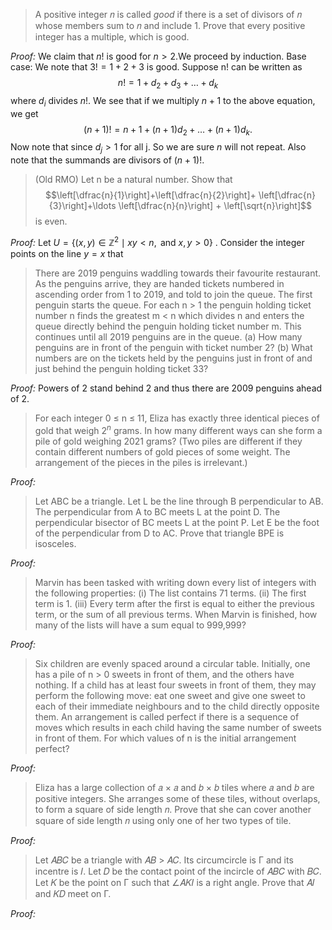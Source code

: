 >A positive integer 𝑛 is called *good* if there is a set of divisors of 𝑛 whose members sum to 𝑛 and include 1. Prove that every positive integer has a multiple, which is good.

*Proof:* We claim that $n!$ is good for $n > 2$.We proceed by induction. Base case: We note that $3! = 1+2 +3$ is good.  Suppose n! can be written as $$n! = 1 + d_2+d_3+
\ldots + d_k$$ where $d_i$ divides $n!$. We see that if we multiply $n+1$ to the above equation, we get $$(n+1)! = n+1 +(n+1)d_2+\ldots+(n+1)d_k.$$Now note that since $d_j > 1$ for all j. So we are sure $n$ will not repeat. Also note that the summands are divisors of $(n+1)!$.

>(Old RMO) Let n be a natural number. Show that $$\left[\dfrac{n}{1}\right]+\left[\dfrac{n}{2}\right]+ \left[\dfrac{n}{3}\right]+\ldots \left[\dfrac{n}{n}\right] + \left[\sqrt{n}\right]$$ is even.
 
*Proof:*  Let $U = \{(x,y) \in \mathbb{Z}^2 \mid xy < n, \text{ and } x,y > 0\}$ . Consider the integer points on the line $y=x$ that  







>There are 2019 penguins waddling towards their favourite restaurant. As the penguins arrive, they are handed tickets numbered in ascending order from 1 to 2019, and told to join the queue. The first penguin starts the queue. 
>For each n > 1 the penguin holding ticket number n finds the greatest m < n which divides n and enters the queue directly behind the penguin holding ticket number m. This continues until all 2019 penguins are in the queue.
>(a) How many penguins are in front of the penguin with ticket number 2?
  (b) What numbers are on the tickets held by the penguins just in front of and just behind the penguin holding ticket 33?

*Proof:*  Powers of 2 stand behind 2 and thus there are 2009 penguins ahead of 2. 








>For each integer 0 ≤ n ≤ 11, Eliza has exactly three identical pieces of gold that weigh $2^n$ grams. In how many different ways can she form a pile of gold weighing 2021 grams?
 (Two piles are different if they contain different numbers of gold pieces of some weight. The arrangement of the pieces in the piles is irrelevant.)

*Proof:*




















>Let ABC be a triangle. Let L be the line through B perpendicular to AB. The perpendicular from A to BC meets L at the point D. The perpendicular bisector of BC meets L at the point P. Let E be the foot of the perpendicular from D to AC. Prove that triangle BPE is isosceles.

*Proof:*


















>Marvin has been tasked with writing down every list of integers with the following properties:
 (i) The list contains 71 terms. 
(ii) The first term is 1.
(iii) Every term after the first is equal to either the previous term, or the sum of all previous terms.
When Marvin is finished, how many of the lists will have a sum equal to 999,999?

*Proof:*




















>Six children are evenly spaced around a circular table. Initially, one has a pile of n > 0 sweets in front of them, and the others have nothing. If a child has at least four sweets in front of them, they may perform the following move: eat one sweet and give one sweet to each of their immediate neighbours and to the child directly opposite them. An arrangement is called perfect if there is a sequence of moves which results in each child having the same number of sweets in front of them. For which values of n is the initial arrangement perfect?

*Proof:*






>Eliza has a large collection of 𝑎 × 𝑎 and 𝑏 × 𝑏 tiles where 𝑎 and 𝑏 are positive integers. She arranges some of these tiles, without overlaps, to form a square of side length 𝑛. Prove that she can cover another square of side length 𝑛 using only one of her two types of tile.

*Proof:*




>Let 𝐴𝐵𝐶 be a triangle with 𝐴𝐵 > 𝐴𝐶. Its circumcircle is Γ and its incentre is 𝐼. Let 𝐷 be the contact point of the incircle of 𝐴𝐵𝐶 with 𝐵𝐶.
 Let 𝐾 be the point on Γ such that ∠𝐴𝐾𝐼 is a right angle. Prove that 𝐴𝐼 and 𝐾𝐷 meet on Γ.

*Proof:*


